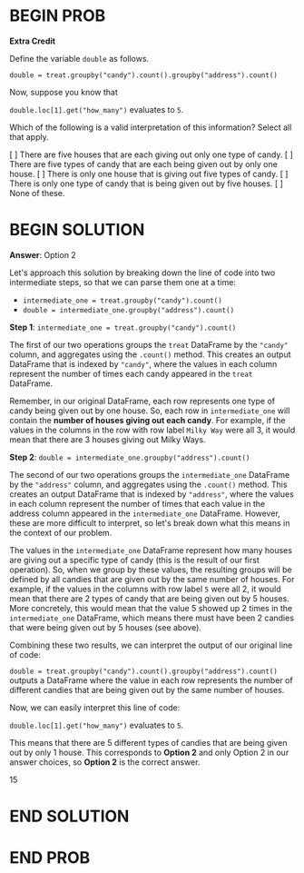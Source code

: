 # BEGIN PROB

**Extra Credit**

Define the variable `double` as follows.

`double = treat.groupby("candy").count().groupby("address").count()`

Now, suppose you know that

`double.loc[1].get("how_many")` evaluates to `5`.


Which of the following is a valid interpretation of this information?
Select all that apply.

[ ] There are five houses that are each giving out only one type of candy.
[ ] There are five types of candy that are each being given out by only one house.
[ ] There is only one house that is giving out five types of candy.
[ ] There is only one type of candy that is being given out by five houses.
[ ] None of these.

# BEGIN SOLUTION

**Answer**: Option 2

Let's approach this solution by breaking down the line of code into two intermediate steps, so that we can parse them one at a time:

- `intermediate_one = treat.groupby("candy").count()`
- `double = intermediate_one.groupby("address").count()`

**Step 1**: `intermediate_one = treat.groupby("candy").count()`

The first of our two operations groups the `treat` DataFrame by the `"candy"` column, and aggregates using the `.count()` method. This creates an output DataFrame that is indexed by `"candy"`, where the values in each column represent the number of times each candy appeared in the `treat` DataFrame.

Remember, in our original DataFrame, each row represents one type of candy being given out by one house. So, each row in `intermediate_one` will contain the **number of houses giving out each candy**. For example, if the values in the columns in the row with row label `Milky Way` were all $3$, it would mean that there are $3$ houses giving out Milky Ways.

**Step 2**: `double = intermediate_one.groupby("address").count()`

The second of our two operations groups the `intermediate_one` DataFrame by the `"address"` column, and aggregates using the `.count()` method. This creates an output DataFrame that is indexed by `"address"`, where the values in each column represent the number of times that each value in the address column appeared in the `intermediate_one` DataFrame. However, these are more difficult to interpret, so let's break down what this means in the context of our problem.

The values in the `intermediate_one` DataFrame represent how many houses are giving out a specific type of candy (this is the result of our first operation). So, when we group by these values, the resulting groups will be defined by all candies that are given out by the same number of houses. For example, if the values in the columns with row label `5` were all $2$, it would mean that there are $2$ types of candy that are being given out by $5$ houses. More concretely, this would mean that the value $5$ showed up $2$ times in the `intermediate_one` DataFrame, which means there must have been $2$ candies that were being given out by $5$ houses (see above).

Combining these two results, we can interpret the output of our original line of code:

`double = treat.groupby("candy").count().groupby("address").count()` outputs a DataFrame where the value in each row represents the number of different candies that are being given out by the same number of houses.

Now, we can easily interpret this line of code:

`double.loc[1].get("how_many")` evaluates to `5`.

This means that there are $5$ different types of candies that are being given out by only $1$ house. This corresponds to **Option 2** and only Option $2$ in our answer choices, so **Option 2** is the correct answer.

<average>15</average>

# END SOLUTION

# END PROB

